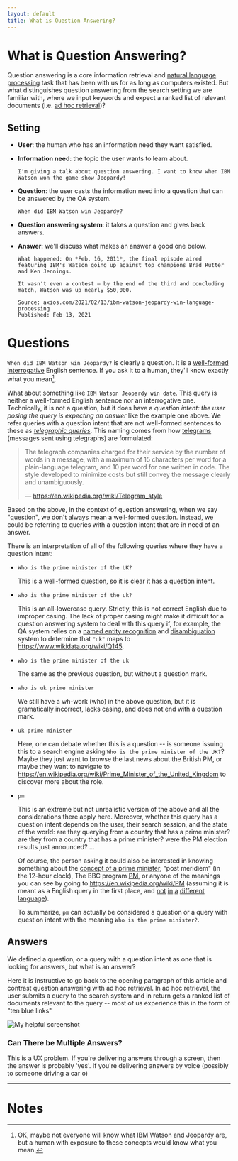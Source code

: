 ```yaml
---
layout: default
title: What is Question Answering?
---
```


# What is Question Answering?

Question answering is a core information retrieval and [natural language processing](https://web.stanford.edu/~jurafsky/slp3/14.pdf) task that has been with us for as long as computers existed. But what distinguishes question answering from the search setting we are familiar with, where we input keywords and expect a ranked list of relevant documents (i.e. [ad hoc retrieval](https://nlp.stanford.edu/IR-book/pdf/irbookonlinereading.pdf#page=42))?

## Setting

* **User**: the human who has an information need they want satisfied.
* **Information need**: the topic the user wants to learn about.  
  ```
  I'm giving a talk about question answering. I want to know when IBM Watson won the game show Jeopardy!
  ```
* **Question**: the user casts the information need into a question that can be answered by the QA system.
  ```
  When did IBM Watson win Jeopardy?
  ```

* **Question answering system**: it takes a question and gives back answers.

* **Answer**: we'll discuss what makes an answer a good one below.
  ```
  What happened: On *Feb. 16, 2011*, the final episode aired featuring IBM's Watson going up against top champions Brad Rutter and Ken Jennings.

  It wasn't even a contest — by the end of the third and concluding match, Watson was up nearly $50,000.

  Source: axios.com/2021/02/13/ibm-watson-jeopardy-win-language-processing
  Published: Feb 13, 2021
  ```



# Questions
`When did IBM Watson win Jeopardy?` is clearly a question. It is a [well-formed](https://en.wikipedia.org/wiki/Well-formedness) [interrogative](https://en.wikipedia.org/wiki/Interrogative) English sentence. If you ask it to a human, they'll know exactly what you mean[^1].

What about something like `IBM Watson Jeopardy win date`. This query is neither a well-formed English sentence nor an interrogative one. Technically, it is not a question, but it does have a *question intent: the user posing the query is expecting an answer* like the example one above. We refer queries with a question intent that are not well-formed sentences to these as *[telegraphic queries](https://aclanthology.org/D14-1117/)*. This naming comes from how [telegrams](https://en.wikipedia.org/wiki/Telegram_style) (messages sent using telegraphs) are formulated:

> The telegraph companies charged for their service by the number of words in a message, with a maximum of 15 characters per word for a plain-language telegram, and 10 per word for one written in code. The style developed to minimize costs but still convey the message clearly and unambiguously.
> 
> ― https://en.wikipedia.org/wiki/Telegram_style

Based on the above, in the context of question answering, when we say "question", we don't always mean a well-formed question. Instead, we could be referring to queries with a question intent that are in need of an answer.

There is an interpretation of all of the following queries where they have a question intent:

* `Who is the prime minister of the UK?`
  
  This is a well-formed question, so it is clear it has a question intent.

* `who is the prime minister of the uk?`

  This is an all-lowercase query. Strictly, this is not correct English due to improper casing. The lack of proper casing might make it difficult for a question answering system to deal with this query if, for example, the QA system relies on a [named entity recognition](https://en.wikipedia.org/wiki/Named-entity_recognition) and [disambiguation](https://en.wikipedia.org/wiki/Entity_linking) system to determine that `"uk"` maps to https://www.wikidata.org/wiki/Q145.
  
* `who is the prime minister of the uk`
   
   The same as the previous question, but without a question mark.
 
* `who is uk prime minister`
  
  We still have a wh-work (who) in the above question, but it is gramatically incorrect, lacks casing, and does not end with a question mark.

* `uk prime minister`

  Here, one can debate whether this is a question -- is someone issuing this to a search engine asking `Who is the prime minister of the UK?`? Maybe they just want to browse the last news about the British PM, or maybe they want to navigate to https://en.wikipedia.org/wiki/Prime_Minister_of_the_United_Kingdom to discover more about the role.


* `pm`

  This is an extreme but not unrealistic version of the above and all the considerations there apply here. Moreover, whether this query has a question intent depends on the user, their search session, and the state of the world: are they querying from a country that has a prime minister? are they from a country that has a prime minister? were the PM election results just announced? ...

  Of course, the person asking it could also be interested in knowing something about the [concept of a prime minister](https://en.wikipedia.org/wiki/Prime_minister), "post meridiem" (in the 12-hour clock), The BBC program [PM](https://www.bbc.co.uk/programmes/b006qskw), or anyone of the meanings you can see by going to https://en.wikipedia.org/wiki/PM (assuming it is meant as a English query in the first place, and [not](https://es.wikipedia.org/wiki/PM) [in](https://it.wikipedia.org/wiki/Pm) [a](https://pt.wikipedia.org/wiki/PM) [different](https://tr.wikipedia.org/wiki/PM) [language](https://de.wikipedia.org/wiki/PM)).

  To summarize, `pm` can actually be considered a question or a query with question intent with the meaning `Who is the prime minister?`.


## Answers

We defined a question, or a query with a question intent as one that is looking for answers, but what is an answer?

Here it is instructive to go back to the opening paragraph of this article and contrast question answering with ad hoc retrieval. In ad hoc retrieval, the user submits a query to the search system and in return gets a ranked list of documents relevant to the query -- most of us experience this in the form of "ten blue links"


![My helpful screenshot](google-watson-jeopardy.png)

### Can There be Multiple Answers?
This is a UX problem. If you're delivering answers through a screen, then the answer is probably 'yes'. If you're delivering answers by voice (possibly to someone driving a car o)




---
# Notes
[^1]: OK, maybe not everyone will know what IBM Watson and Jeopardy are, but a human with exposure to these concepts would know what you mean. 

<!--
* https://mitmecsept.files.wordpress.com/2018/05/stefan-bc3bcttcher-charles-l-a-clarke-gordon-v-cormack-information-retrieval-implementing-and-evaluating-search-engines-2010-mit.pdf

https://sigir.org/wp-content/uploads/2020/06/p16.pdf

What is Question Answering?

-->